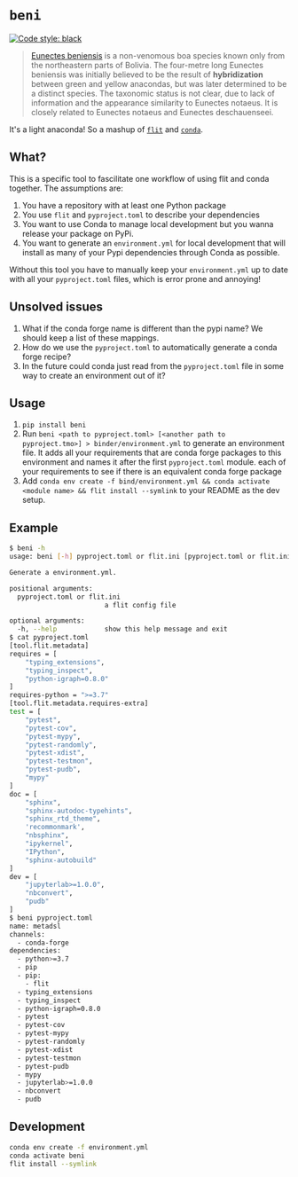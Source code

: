 # `beni`

[![Code style: black](https://img.shields.io/badge/code%20style-black-000000.svg)](https://github.com/psf/black)

> [Eunectes beniensis](https://en.wikipedia.org/wiki/Eunectes_beniensis) is a non-venomous boa species known only from the northeastern parts of Bolivia.
> The four-metre long Eunectes beniensis was initially believed to be the result of **hybridization** between green and yellow anacondas, but was later determined to be a distinct species. The taxonomic status is not clear, due to lack of information and the appearance similarity to Eunectes notaeus. It is closely related to Eunectes notaeus and Eunectes deschauenseei.

It's a light anaconda! So a mashup of [`flit`](https://github.com/takluyver/flit) and [`conda`](https://docs.conda.io/en/latest/).

## What?

This is a specific tool to fascilitate one workflow of using flit and conda together. The assumptions are:

1. You have a repository with at least one Python package
2. You use `flit` and `pyproject.toml` to describe your dependencies
3. You want to use Conda to manage local development but you wanna release your package on PyPi.
4. You want to generate an `environment.yml` for local development that will install as many of your Pypi dependencies through Conda as possible.

Without this tool you have to manually keep your `environment.yml` up to date with all your `pyproject.toml` files, which is error prone and annoying!

## Unsolved issues

1. What if the conda forge name is different than the pypi name? We should keep a list of these mappings.
2. How do we use the `pyproject.toml` to automatically generate a conda forge recipe?
3. In the future could conda just read from the `pyproject.toml` file in some way to create an environment out of it?

## Usage

1. `pip install beni`
2. Run `beni <path to pyproject.toml> [<another path to pyproject.tmo>] > binder/environment.yml` to generate an environment file. It adds all your requirements that are conda forge packages to this environment and names it after the first `pyproject.toml` module.
   each of your requirements to see if there is an equivalent conda forge package
3. Add `conda env create -f bind/environment.yml && conda activate <module name> && flit install --symlink` to your README as the dev setup.

## Example

```bash
$ beni -h
usage: beni [-h] pyproject.toml or flit.ini [pyproject.toml or flit.ini ...]

Generate a environment.yml.

positional arguments:
  pyproject.toml or flit.ini
                        a flit config file

optional arguments:
  -h, --help            show this help message and exit
$ cat pyproject.toml
[tool.flit.metadata]
requires = [
    "typing_extensions",
    "typing_inspect",
    "python-igraph=0.8.0"
]
requires-python = ">=3.7"
[tool.flit.metadata.requires-extra]
test = [
    "pytest",
    "pytest-cov",
    "pytest-mypy",
    "pytest-randomly",
    "pytest-xdist",
    "pytest-testmon",
    "pytest-pudb",
    "mypy"
]
doc = [
    "sphinx",
    "sphinx-autodoc-typehints",
    "sphinx_rtd_theme",
    'recommonmark',
    "nbsphinx",
    "ipykernel",
    "IPython",
    "sphinx-autobuild"
]
dev = [
    "jupyterlab>=1.0.0",
    "nbconvert",
    "pudb"
]
$ beni pyproject.toml
name: metadsl
channels:
  - conda-forge
dependencies:
  - python>=3.7
  - pip
  - pip:
    - flit
  - typing_extensions
  - typing_inspect
  - python-igraph=0.8.0
  - pytest
  - pytest-cov
  - pytest-mypy
  - pytest-randomly
  - pytest-xdist
  - pytest-testmon
  - pytest-pudb
  - mypy
  - jupyterlab>=1.0.0
  - nbconvert
  - pudb
```

## Development

```bash
conda env create -f environment.yml
conda activate beni
flit install --symlink
```
